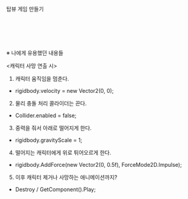 탑뷰 게임 만들기    

<br/><br/><br/><br/>




※ 나에게 유용했던 내용들     



<캐릭터 사망 연출 시>
1. 캐릭터 움직임을 멈춘다.
 - rigidbody.velocity = new Vector2(0, 0);  
2. 물리 충돌 처리 콜라이더는 끈다.
 - Collider.enabled = false;
3. 중력을 줘서 아래로 떨어지게 한다.
 - rigidbody.gravityScale = 1;
4. 떨어지는 캐릭터에게 위로 튀어오르게 한다.
 - rigidbody.AddForce(new Vector2(0, 0.5f), ForceMode2D.Impulse);
5. 이후 캐릭터 제거나 사망하는 애니메이션까지?
 - Destroy / GetComponent<Animator>().Play;
